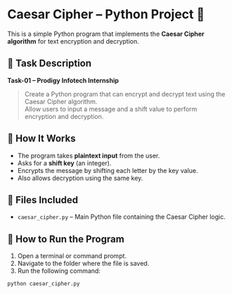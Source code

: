 # Caesar Cipher – Python Project 🔐

This is a simple Python program that implements the **Caesar Cipher algorithm** for text encryption and decryption.

## 📌 Task Description
**Task-01 – Prodigy Infotech Internship**

> Create a Python program that can encrypt and decrypt text using the Caesar Cipher algorithm.  
> Allow users to input a message and a shift value to perform encryption and decryption.

## 🚀 How It Works
- The program takes **plaintext input** from the user.
- Asks for a **shift key** (an integer).
- Encrypts the message by shifting each letter by the key value.
- Also allows decryption using the same key.

## 📂 Files Included
- `caesar_cipher.py` – Main Python file containing the Caesar Cipher logic.

## 🧪 How to Run the Program

1. Open a terminal or command prompt.
2. Navigate to the folder where the file is saved.
3. Run the following command:

```bash
python caesar_cipher.py
